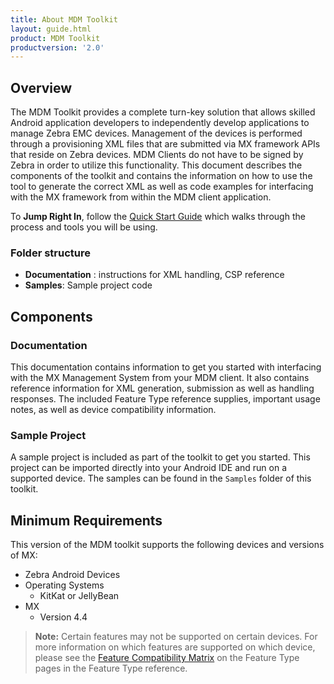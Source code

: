 ```yaml
---
title: About MDM Toolkit
layout: guide.html
product: MDM Toolkit
productversion: '2.0'
---
```


## Overview
The MDM Toolkit provides a complete turn-key solution that allows skilled Android application developers to independently develop applications to manage Zebra EMC devices. Management of the devices is performed through a provisioning XML files that are submitted via MX framework APIs that reside on Zebra devices. MDM Clients do not have to be signed by Zebra in order to utilize this functionality. This document describes the components of the toolkit and contains the information on how to use the tool to generate the correct XML as well as code examples for interfacing with the MX framework from within the MDM client application.

To **Jump Right In**, follow the [Quick Start Guide](/mdmtk/2-0/tutorial/) which walks through the process and tools you will be using.


### Folder structure
* **Documentation** : instructions for XML handling, CSP reference
* **Samples**: Sample project code

## Components

### Documentation
This documentation contains information to get you started with interfacing with the MX Management System from your MDM client. It also contains reference information for XML generation, submission as well as handling responses. The included Feature Type reference supplies, important usage notes, as well as device compatibility information.

### Sample Project
A sample project is included as part of the toolkit to get you started. This project can be imported directly into your Android IDE and run on a supported device. The samples can be found in the `Samples` folder of this toolkit.


## Minimum Requirements
This version of the MDM toolkit supports the following devices and versions of MX:

* Zebra Android Devices
* Operating Systems
	* KitKat or JellyBean
* MX
	* Version 4.4

>**Note:** Certain features may not be supported on certain devices. For more information on which features are supported on which device, please see the [Feature Compatibility Matrix](mdmtk/2-0/mx/compatibility) on the Feature Type pages in the Feature Type reference.